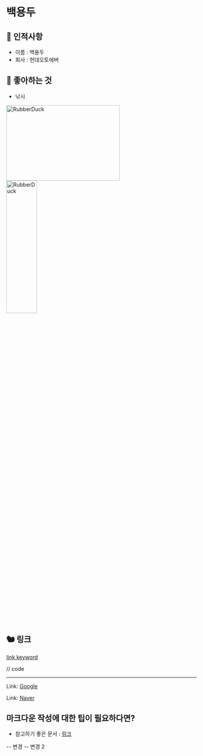 # 백용두

## 🥸 인적사항

- 이름 : 백용두
- 회사 : 현대오토에버  

## 🥕 좋아하는 것

- 낚시

<img src="https://th.bing.com/th/id/OIP.82uvI4DtsFEYOgCn2Xc24gHaEK?rs=1&pid=ImgDetMain" width="300px" height="200px" title="px(픽셀) 크기 설정" alt="RubberDuck"></img><br/>
<img src="https://i.ytimg.com/vi/naBwWSnu7RA/maxresdefault.jpg" width="40%" height="30%" title="px(픽셀) 크기 설정" alt="RubberDuck"></img>

## 🐿 링크

[link keyword][id]

[id]: URL "Optional Title here"

// code

------------------------
Link: [Google][googlelink]

[googlelink]: https://google.com "Go google"

Link: [Naver][naverlink]

[naverlink]: https://www.naver.com "Go naver"

 

## 마크다운 작성에 대한 팁이 필요하다면?

- 참고하기 좋은 문서 : [링크](https://gist.github.com/ihoneymon/652be052a0727ad59601)


-- 변경
-- 변경 2

